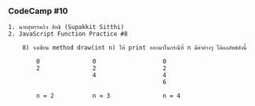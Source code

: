 ### CodeCamp #10
    1. นายสุพรรคกิจ สิทธิ (Supakkit Sitthi)
    2. JavaScript Function Practice #8

        8) จงเขียน method draw(int n) ให้ print ออกมาในกรณีที่ n มีค่าต่างๆ ได้ผลลัพธ์ดังนี้

            0               0                   0
            2               2                   2
                            4                   4
                                                6
            
            n = 2           n = 3               n = 4